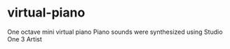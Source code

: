 # virtual-piano
One octave mini virtual piano
Piano sounds were synthesized using Studio One 3 Artist